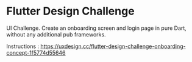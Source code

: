 # Flutter Design Challenge

UI Challenge. Create an onboarding screen and login page in pure Dart, without any additional pub frameworks.

Instructions : https://uxdesign.cc/flutter-design-challenge-onboarding-concept-1f5774d55646

